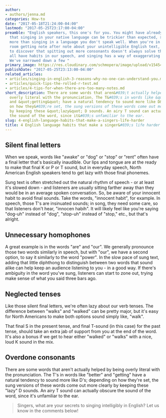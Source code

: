 ```yaml
---
author:
- authors/jenna.md
categories: How-to
date: "2017-05-18T21:24:00-04:00"
lastmod: "2017-05-25T23:17:00-04:00"
preamble: "English speakers, this one's for you. You might have already discovered
  that singing in your native language can be trickier than expected, sometimes even
  more than singing in a language you don't speak well. When you're in the rehearsal
  room getting note after note about your unintelligible English text, it can be disheartening
  to discover that spitting out more consonants doesn't always solve the problem.\n\nWe
  all have habits in our speech, and singing has a way of exaggerating those habits.
  We've narrowed down a few "
primary_image: https://res.cloudinary.com/schmopera/image/upload/v1545409169/media/webhook-uploads/1495158674046/2017-05-19---Language.jpg.jpg
publishDate: "2017-05-25T23:13:00-04:00"
related_articles:
- articles/singing-in-english-3-reasons-why-no-one-can-understand-you.md
- articles/quick-tips-the-rolled-r-test.md
- articles/4-tips-for-when-there-are-too-many-notes.md
short_description: There are some words that aren&#039;t actually helped by being
  overly literal with the pronunciation. The T&#039;s in words like &quot;better&quot;
  and &quot;getting&quot; have a natural tendency to sound more like D&#039;s; depending
  on how they&#039;re set, the sung versions of these words come out more clearly
  by keeping these &quot;lazy&quot; D sounds. An airy T sound can actually obscure
  the sound of the word, since it&#039;s unfamiliar to the ear.
slug: 4-english-language-habits-that-make-a-singers-life-harder
title: 4 English language habits that make a singer&#039;s life harder
---
```


## Silent final letters

When we speak, words like "awake" or "dog" or "stop" or "rent" often have a final letter that's basically inaudible. Our lips and tongue are at the ready to make that final K or P or T sound, but in everyday speech, North American English speakers tend to get lazy with those final phonemes.

Sung text is often stretched out the natural rhythm of speech - or at least it's slowed down - and listeners are usually sitting farther away than they would be in an average spoken conversation. So, be aware of your innocent habit to avoid final sounds. Take the words, "innocent habit", for example. In speech, those T's are insinuated sounds; in song, they need some care, so that listeners don't hear, "innocen habih". It will likely feel like you're saying "dog-uh" instead of "dog", "stop-uh" instead of "stop," etc., but that's alright.

## Unnecessary homophones

A great example is in the words "are" and "our". We generally pronounce those two words similarly in speech, but with "our", we have a second option, to say it similarly to the word "power". In the slow pace of sung text, adding that little diphthong to distinguish between two words that sound alike can help keep an audience listening to you - in a good way. If there's ambiguity in the word you've sung, listeners can start to zone out, trying make sense of what you said three bars ago.

## Neglected tenses

Like those silent final letters, we're often lazy about our verb tenses. The difference between "walks" and "walked" can be pretty major, but it's easy for North Americans to make both options sound simply like, "walk".

That final S in the present tense, and final T-sound (in this case) for the past tense, should take an extra jab of support from you at the end of the word. It's also a bonus if we get to hear either "walked" or "walks" with a nice, loud K sound in the mix.

## Overdone consonants

There are some words that aren't actually helped by being overly literal with the pronunciation. The T's in words like "better" and "getting" have a natural tendency to sound more like D's; depending on how they're set, the sung versions of these words come out more clearly by keeping these "lazy" D sounds. An airy T sound can actually obscure the sound of the word, since it's unfamiliar to the ear.

>Singers, what are your secrets to singing intelligibly in English? Let us know in the comments below!
